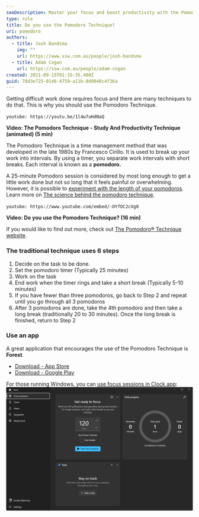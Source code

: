 ```yaml
---
seoDescription: Master your focus and boost productivity with the Pomodoro Technique!
type: rule
title: Do you use the Pomodoro Technique?
uri: pomodoro
authors:
  - title: Josh Bandsma
    img: ""
    url: https://www.ssw.com.au/people/josh-bandsma
  - title: Adam Cogan
    url: https://ssw.com.au/people/adam-cogan
created: 2021-09-15T01:15:35.480Z
guid: 78d3e725-0146-4759-a11b-8d9048c4f36a
---
```


Getting difficult work done requires focus and there are many techniques to do that. This is why you should use the Pomodoro Technique.

<!--endintro-->

`youtube: https://youtu.be/1l4w7uHdNaQ`

**Video: The Pomodoro Technique - Study And Productivity Technique (animated) (5 min)**

The Pomodoro Technique is a time management method that was developed in the late 1980s by Francesco Cirillo. It is used to break up your work into intervals. By using a timer, you separate work intervals with short breaks. Each interval is known as a **pomodoro.**

A 25-minute Pomodoro session is considered by most long enough to get a little work done but not so long that it feels painful or overwhelming. However, it is possible to [experiment with the length of your pomodoros](https://todoist.com/productivity-methods/pomodoro-technique#experiment-with-the-length-of-your-pomodoros). Learn more on [The science behind the pomodoro technique](https://www.focusboosterapp.com/blog/the-science-behind-the-pomodoro-technique/).

`youtube: https://www.youtube.com/embed/-OYfOC2cXg0`

**Video: Do you use the Pomodoro Technique? (16 min)**

If you would like to find out more, check out [The Pomodoro® Technique website](https://www.pomodorotechnique.com/).

### The traditional technique uses 6 steps

1. Decide on the task to be done.
2. Set the pomodoro timer (Typically 25 minutes)
3. Work on the task
4. End work when the timer rings and take a short break (Typically 5-10 minutes)
5. If you have fewer than three pomodoros, go back to Step 2 and repeat until you go through all 3 pomodoros
6. After 3 pomodoros are done, take the 4th pomodoro and then take a long break (traditionally 20 to 30 minutes). Once the long break is finished, return to Step 2

### Use an app

A great application that encourages the use of the Pomodoro Technique is **Forest**.

- [Download - App Store](https://apps.apple.com/au/app/forest-stay-focused/id866450515)
- [Download - Google Play](https://play.google.com/store/apps/details?id=cc.forestapp&hl=en_AU&gl=US)

For those running Windows, you can [use focus sessions in Clock app](https://support.microsoft.com/en-us/windows/how-to-use-focus-in-windows-11-cbcc9ddb-8164-43fa-8919-b9a2af072382):
![Figure: Using Focus session in Windows](Microsoft-Windows-Focus-session.png)
